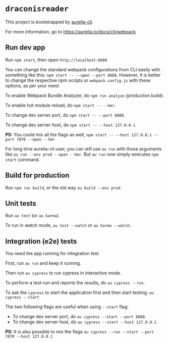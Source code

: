 # `draconisreader`

This project is bootstrapped by [aurelia-cli](https://github.com/aurelia/cli).

For more information, go to https://aurelia.io/docs/cli/webpack

## Run dev app

Run `npm start`, then open `http://localhost:8080`

You can change the standard webpack configurations from CLI easily with something like this: `npm start -- --open --port 8888`. However, it is better to change the respective npm scripts or `webpack.config.js` with these options, as per your need.

To enable Webpack Bundle Analyzer, do `npm run analyze` (production build).

To enable hot module reload, do `npm start -- --hmr`.

To change dev server port, do `npm start -- --port 8888`.

To change dev server host, do `npm start -- --host 127.0.0.1`

**PS:** You could mix all the flags as well, `npm start -- --host 127.0.0.1 --port 7070 --open --hmr`

For long time aurelia-cli user, you can still use `au run` with those arguments like `au run --env prod --open --hmr`. But `au run` now simply executes `npm start` command.

## Build for production

Run `npm run build`, or the old way `au build --env prod`.

## Unit tests

Run `au test` (or `au karma`).

To run in watch mode, `au test --watch` or `au karma --watch`.

## Integration (e2e) tests

You need the app running for integration test.

First, run `au run` and keep it running.

Then run `au cypress` to run cypress in interactive mode.

To perform a test-run and reports the results, do `au cypress --run`.

To ask the `cypress` to start the application first and then start testing: `au cypress --start`

The two following flags are useful when using `--start` flag:
 * To change dev server port, do `au cypress --start --port 8888`.
 * To change dev server host, do `au cypress --start --host 127.0.0.1`


**PS:** It is also possible to mix the flags `au cypress --run --start --port 7070 --host 127.0.0.1`
